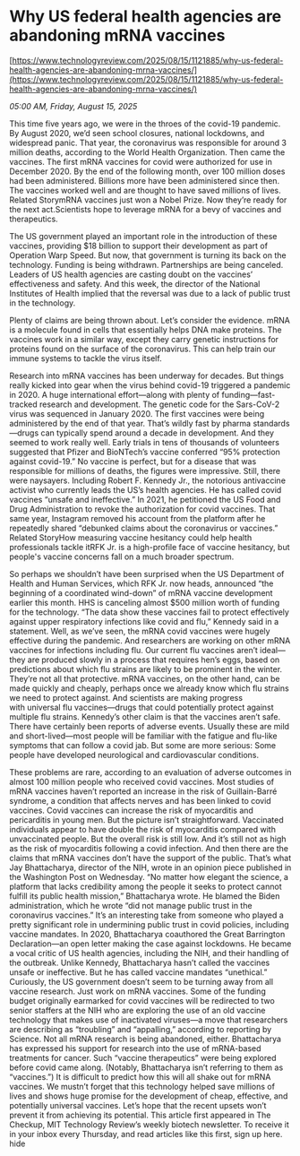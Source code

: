 # Why US federal health agencies are abandoning mRNA vaccines

[https://www.technologyreview.com/2025/08/15/1121885/why-us-federal-health-agencies-are-abandoning-mrna-vaccines/](https://www.technologyreview.com/2025/08/15/1121885/why-us-federal-health-agencies-are-abandoning-mrna-vaccines/)

*05:00 AM, Friday, August 15, 2025*

This time five years ago, we were in the throes of the covid-19 pandemic. By August 2020, we’d seen school closures, national lockdowns, and widespread panic. That year, the coronavirus was responsible for around 3 million deaths, according to the World Health Organization. Then came the vaccines. The first mRNA vaccines for covid were authorized for use in December 2020. By the end of the following month, over 100 million doses had been administered. Billions more have been administered since then. The vaccines worked well and are thought to have saved millions of lives. Related StorymRNA vaccines just won a Nobel Prize. Now they’re ready for the next act.Scientists hope to leverage mRNA for a bevy of vaccines and therapeutics.

The US government played an important role in the introduction of these vaccines, providing $18 billion to support their development as part of Operation Warp Speed. But now, that government is turning its back on the technology. Funding is being withdrawn. Partnerships are being canceled. Leaders of US health agencies are casting doubt on the vaccines’ effectiveness and safety. And this week, the director of the National Institutes of Health implied that the reversal was due to a lack of public trust in the technology.

Plenty of claims are being thrown about. Let’s consider the evidence. mRNA is a molecule found in cells that essentially helps DNA make proteins. The vaccines work in a similar way, except they carry genetic instructions for proteins found on the surface of the coronavirus. This can help train our immune systems to tackle the virus itself.

Research into mRNA vaccines has been underway for decades. But things really kicked into gear when the virus behind covid-19 triggered a pandemic in 2020. A huge international effort—along with plenty of funding—fast-tracked research and development. The genetic code for the Sars-CoV-2 virus was sequenced in January 2020. The first vaccines were being administered by the end of that year. That’s wildly fast by pharma standards—drugs can typically spend around a decade in development. And they seemed to work really well. Early trials in tens of thousands of volunteers suggested that Pfizer and BioNTech’s vaccine conferred “95% protection against covid-19.” No vaccine is perfect, but for a disease that was responsible for millions of deaths, the figures were impressive. Still, there were naysayers. Including Robert F. Kennedy Jr., the notorious antivaccine activist who currently leads the US’s health agencies. He has called covid vaccines “unsafe and ineffective.” In 2021, he petitioned the US Food and Drug Administration to revoke the authorization for covid vaccines. That same year, Instagram removed his account from the platform after he repeatedly shared “debunked claims about the coronavirus or vaccines.” Related StoryHow measuring vaccine hesitancy could help health professionals tackle itRFK Jr. is a high-profile face of vaccine hesitancy, but people's vaccine concerns fall on a much broader spectrum.

So perhaps we shouldn’t have been surprised when the US Department of Health and Human Services, which RFK Jr. now heads, announced “the beginning of a coordinated wind-down” of mRNA vaccine development earlier this month. HHS is canceling almost $500 million worth of funding for the technology. “The data show these vaccines fail to protect effectively against upper respiratory infections like covid and flu,” Kennedy said in a statement. Well, as we’ve seen, the mRNA covid vaccines were hugely effective during the pandemic. And researchers are working on other mRNA vaccines for infections including flu. Our current flu vaccines aren’t ideal—they are produced slowly in a process that requires hen’s eggs, based on predictions about which flu strains are likely to be prominent in the winter. They’re not all that protective. mRNA vaccines, on the other hand, can be made quickly and cheaply, perhaps once we already know which flu strains we need to protect against. And scientists are making progress with universal flu vaccines—drugs that could potentially protect against multiple flu strains. Kennedy’s other claim is that the vaccines aren’t safe. There have certainly been reports of adverse events. Usually these are mild and short-lived—most people will be familiar with the fatigue and flu-like symptoms that can follow a covid jab. But some are more serious: Some people have developed neurological and cardiovascular conditions.

These problems are rare, according to an evaluation of adverse outcomes in almost 100 million people who received covid vaccines. Most studies of mRNA vaccines haven’t reported an increase in the risk of Guillain-Barré syndrome, a condition that affects nerves and has been linked to covid vaccines. Covid vaccines can increase the risk of myocarditis and pericarditis in young men. But the picture isn’t straightforward. Vaccinated individuals appear to have double the risk of myocarditis compared with unvaccinated people. But the overall risk is still low. And it’s still not as high as the risk of myocarditis following a covid infection. And then there are the claims that mRNA vaccines don’t have the support of the public. That’s what Jay Bhattacharya, director of the NIH, wrote in an opinion piece published in the Washington Post on Wednesday. “No matter how elegant the science, a platform that lacks credibility among the people it seeks to protect cannot fulfill its public health mission,” Bhattacharya wrote. He blamed the Biden administration, which he wrote “did not manage public trust in the coronavirus vaccines.” It’s an interesting take from someone who played a pretty significant role in undermining public trust in covid policies, including vaccine mandates. In 2020, Bhattacharya coauthored the Great Barrington Declaration—an open letter making the case against lockdowns. He became a vocal critic of US health agencies, including the NIH, and their handling of the outbreak. Unlike Kennedy, Bhattacharya hasn’t called the vaccines unsafe or ineffective. But he has called vaccine mandates “unethical.” Curiously, the US government doesn’t seem to be turning away from all vaccine research. Just work on mRNA vaccines. Some of the funding budget originally earmarked for covid vaccines will be redirected to two senior staffers at the NIH who are exploring the use of an old vaccine technology that makes use of inactivated viruses—a move that researchers are describing as “troubling” and “appalling,” according to reporting by Science. Not all mRNA research is being abandoned, either. Bhattacharya has expressed his support for research into the use of mRNA-based treatments for cancer. Such “vaccine therapeutics” were being explored before covid came along. (Notably, Bhattacharya isn’t referring to them as “vaccines.”) It is difficult to predict how this will all shake out for mRNA vaccines. We mustn’t forget that this technology helped save millions of lives and shows huge promise for the development of cheap, effective, and potentially universal vaccines. Let’s hope that the recent upsets won’t prevent it from achieving its potential. This article first appeared in The Checkup, MIT Technology Review’s weekly biotech newsletter. To receive it in your inbox every Thursday, and read articles like this first, sign up here. hide

